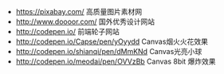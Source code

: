 - https://pixabay.com/  高质量图片素材网
- http://www.doooor.com/ 国外优秀设计网站
- http://codepen.io/ 前端轮子网站
- http://codepen.io/Capse/pen/yOyydd   Canvas烟火火花效果
- http://codepen.io/shianqi/pen/dMmKNd  Canvas光亮小球
- http://codepen.io/meodai/pen/OVVzBb  Canvas 8bit 爆炸效果